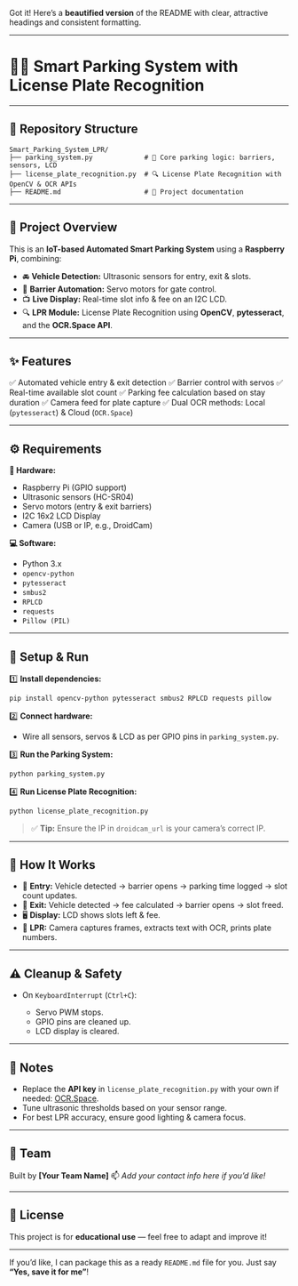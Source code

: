 Got it! Here’s a **beautified version** of the README with clear, attractive headings and consistent formatting.

---

# 🚗✨ **Smart Parking System with License Plate Recognition**

---

## 📂 **Repository Structure**

```
Smart_Parking_System_LPR/
├── parking_system.py             # 🚧 Core parking logic: barriers, sensors, LCD
├── license_plate_recognition.py  # 🔍 License Plate Recognition with OpenCV & OCR APIs
├── README.md                     # 📘 Project documentation
```

---

## 🎯 **Project Overview**

This is an **IoT-based Automated Smart Parking System** using a **Raspberry Pi**, combining:

* 🚘 **Vehicle Detection:** Ultrasonic sensors for entry, exit & slots.
* 🔐 **Barrier Automation:** Servo motors for gate control.
* 📺 **Live Display:** Real-time slot info & fee on an I2C LCD.
* 🔍 **LPR Module:** License Plate Recognition using **OpenCV**, **pytesseract**, and the **OCR.Space API**.

---

## ✨ **Features**

✅ Automated vehicle entry & exit detection
✅ Barrier control with servos
✅ Real-time available slot count
✅ Parking fee calculation based on stay duration
✅ Camera feed for plate capture
✅ Dual OCR methods: Local (`pytesseract`) & Cloud (`OCR.Space`)

---

## ⚙️ **Requirements**

**🔌 Hardware:**

* Raspberry Pi (GPIO support)
* Ultrasonic sensors (HC-SR04)
* Servo motors (entry & exit barriers)
* I2C 16x2 LCD Display
* Camera (USB or IP, e.g., DroidCam)

**💻 Software:**

* Python 3.x
* `opencv-python`
* `pytesseract`
* `smbus2`
* `RPLCD`
* `requests`
* `Pillow (PIL)`

---

## 🚀 **Setup & Run**

1️⃣ **Install dependencies:**

```bash
pip install opencv-python pytesseract smbus2 RPLCD requests pillow
```

2️⃣ **Connect hardware:**

* Wire all sensors, servos & LCD as per GPIO pins in `parking_system.py`.

3️⃣ **Run the Parking System:**

```bash
python parking_system.py
```

4️⃣ **Run License Plate Recognition:**

```bash
python license_plate_recognition.py
```

> ✅ **Tip:** Ensure the IP in `droidcam_url` is your camera’s correct IP.

---

## 🔄 **How It Works**

* 🚗 **Entry:** Vehicle detected → barrier opens → parking time logged → slot count updates.
* 🚪 **Exit:** Vehicle detected → fee calculated → barrier opens → slot freed.
* 🖥️ **Display:** LCD shows slots left & fee.
* 📸 **LPR:** Camera captures frames, extracts text with OCR, prints plate numbers.

---

## ⚠️ **Cleanup & Safety**

* On `KeyboardInterrupt` (`Ctrl+C`):

  * Servo PWM stops.
  * GPIO pins are cleaned up.
  * LCD display is cleared.

---

## 🔑 **Notes**

* Replace the **API key** in `license_plate_recognition.py` with your own if needed: [OCR.Space](https://ocr.space/).
* Tune ultrasonic thresholds based on your sensor range.
* For best LPR accuracy, ensure good lighting & camera focus.

---

## 👥 **Team**

Built by **\[Your Team Name]**
📫 *Add your contact info here if you’d like!*

---

## 📜 **License**

This project is for **educational use** — feel free to adapt and improve it!

---

If you’d like, I can package this as a ready `README.md` file for you. Just say **“Yes, save it for me”**!
